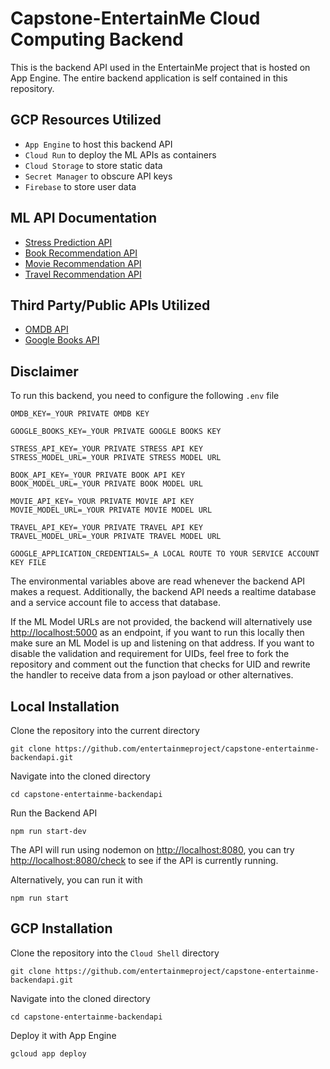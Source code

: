 # Capstone-EntertainMe Cloud Computing Backend
This is the backend API used in the EntertainMe project that is hosted on App Engine. The entire backend application is self contained in this repository.

## GCP Resources Utilized
- `App Engine` to host this backend API
- `Cloud Run` to deploy the ML APIs as containers
- `Cloud Storage` to store static data
- `Secret Manager` to obscure API keys
- `Firebase` to store user data

## ML API Documentation
- [Stress Prediction API](https://github.com/entertainmeproject/ml-api-stress)
- [Book Recommendation API](https://github.com/entertainmeproject/ml-api-book)
- [Movie Recommendation API](https://github.com/entertainmeproject/ml-api-movie)
- [Travel Recommendation API](https://github.com/entertainmeproject/ml-api-travel)

## Third Party/Public APIs Utilized
- [OMDB API](https://www.omdbapi.com/)
- [Google Books API](https://developers.google.com/books)

## Disclaimer
To run this backend, you need to configure the following `.env` file
    
    OMDB_KEY=_YOUR PRIVATE OMDB KEY
    
    GOOGLE_BOOKS_KEY=_YOUR PRIVATE GOOGLE BOOKS KEY
    
    STRESS_API_KEY=_YOUR PRIVATE STRESS API KEY
    STRESS_MODEL_URL=_YOUR PRIVATE STRESS MODEL URL
    
    BOOK_API_KEY=_YOUR PRIVATE BOOK API KEY
    BOOK_MODEL_URL=_YOUR PRIVATE BOOK MODEL URL
    
    MOVIE_API_KEY=_YOUR PRIVATE MOVIE API KEY
    MOVIE_MODEL_URL=_YOUR PRIVATE MOVIE MODEL URL
    
    TRAVEL_API_KEY=_YOUR PRIVATE TRAVEL API KEY
    TRAVEL_MODEL_URL=_YOUR PRIVATE TRAVEL MODEL URL
    
    GOOGLE_APPLICATION_CREDENTIALS=_A LOCAL ROUTE TO YOUR SERVICE ACCOUNT KEY FILE

The environmental variables above are read whenever the backend API makes a request. Additionally, the backend API needs a realtime database and a service account file to access that database.

If the ML Model URLs are not provided, the backend will alternatively use [http://localhost:5000](http://localhost:5000) as an endpoint, if you want to run this locally then make sure an ML Model is up and listening on that address. If you want to disable the validation and requirement for UIDs, feel free to fork the repository and comment out the function that checks for UID and rewrite the handler to receive data from a json payload or other alternatives.

## Local Installation
Clone the repository into the current directory

    git clone https://github.com/entertainmeproject/capstone-entertainme-backendapi.git

Navigate into the cloned directory

    cd capstone-entertainme-backendapi

Run the Backend API

    npm run start-dev

The API will run using nodemon on [http://localhost:8080](http://localhost:8080), you can try [http://localhost:8080/check](http://localhost:8080/check) to see if the API is currently running.

Alternatively, you can run it with

    npm run start

## GCP Installation
Clone the repository into the `Cloud Shell` directory

    git clone https://github.com/entertainmeproject/capstone-entertainme-backendapi.git

Navigate into the cloned directory

    cd capstone-entertainme-backendapi

Deploy it with App Engine

    gcloud app deploy
